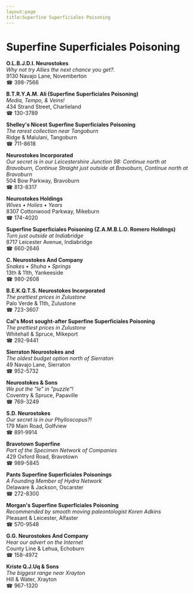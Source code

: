 ```yaml
---
layout:page
title:Superfine Superficiales Poisoning
---
```

# Superfine Superficiales Poisoning

**O.L.B.J.D.I. Neurostokes**  
_Why not try Allies the next chance you get?._  
9130 Navajo Lane, Novemberton  
☎ 398-7566



**B.T.R.Y.A.M. Ali (Superfine Superficiales Poisoning)**  
_Media, Tempo, & Veins!_  
434 Strand Street, Charlieland  
☎ 130-3789



**Shelley's Nicest Superfine Superficiales Poisoning**  
_The rarest collection near Tangoburn_  
Ridge & Malulani, Tangoburn  
☎ 711-8618



**Neurostokes Incorporated**  
_Our secret is in our Leicestershire 
Junction 98: Continue north at Bravoburn, Continue Straight just outside at Bravoburn, Continue north at Bravoburn_  
504 Bow Parkway, Bravoburn  
☎ 813-8317



**Neurostokes Holdings**  
_Wives • Holies • Years_  
8307 Cottonwood Parkway, Mikeburn  
☎ 174-4020



**Superfine Superficiales Poisoning (Z.A.M.B.L.O. Romero Holdings)**  
_Turn just outside at Indiabridge_  
8717 Leicester Avenue, Indiabridge  
☎ 660-2646



**C. Neurostokes And Company**  
_Snakes • Shuha • Springs_  
13th & 11th, Yankeeside  
☎ 980-2608



**B.E.K.Q.T.S. Neurostokes Incorporated**  
_The prettiest prices in Zulustone_  
Palo Verde & 11th, Zulustone  
☎ 723-3607



**Cal's Most sought-after Superfine Superficiales Poisoning**  
_The prettiest prices in Zulustone_  
Whitehall & Spruce, Mikeport  
☎ 292-9441



**Sierraton Neurostokes and**  
_The oldest budget option north of Sierraton_  
49 Navajo Lane, Sierraton  
☎ 952-5732



**Neurostokes & Sons**  
_We put the "le" in "puzzle"!_  
Coventry & Spruce, Papaville  
☎ 769-3249



**S.D. Neurostokes**  
_Our secret is in our Phylloscopus?!_  
179 Main Road, Golfview  
☎ 891-9914



**Bravotown Superfine**  
_Part of the Specimen Network of Companies_  
429 Oxford Road, Bravotown  
☎ 989-5845



**Pants Superfine Superficiales Poisonings**  
_A Founding Member of Hydra Network_  
Delaware & Jackson, Oscarster  
☎ 272-8300



**Morgan's Superfine Superficiales Poisoning**  
_Recommended by smooth moving paleontologist Koren Adkins_  
Pleasant & Leicester, Alfaster  
☎ 570-9548



**G.G. Neurostokes And Company**  
_Hear our advert on the Internet_  
County Line & Lehua, Echoburn  
☎ 158-4972



**Kriste Q.J.Uq & Sons**  
_The biggest range near Xrayton_  
Hill & Water, Xrayton  
☎ 967-1320



